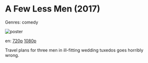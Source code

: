 # A Few Less Men (2017)

Genres: comedy

![poster](http://image.tmdb.org/t/p/w500/1FR3KCSLB6b9WMrZPir0JioMvcQ.jpg)

en:
  [720p](magnet:?xt=urn:btih:C39A8AE28C493345B384275AEA707D00ADF5A8DC&tr=udp://glotorrents.pw:6969/announce&tr=udp://tracker.opentrackr.org:1337/announce&tr=udp://torrent.gresille.org:80/announce&tr=udp://tracker.openbittorrent.com:80&tr=udp://tracker.coppersurfer.tk:6969&tr=udp://tracker.leechers-paradise.org:6969&tr=udp://p4p.arenabg.ch:1337&tr=udp://tracker.internetwarriors.net:1337)
  [1080p](magnet:?xt=urn:btih:D9AED163D40BF00822226A1BBB8A56F6BEED5AFD&tr=udp://glotorrents.pw:6969/announce&tr=udp://tracker.opentrackr.org:1337/announce&tr=udp://torrent.gresille.org:80/announce&tr=udp://tracker.openbittorrent.com:80&tr=udp://tracker.coppersurfer.tk:6969&tr=udp://tracker.leechers-paradise.org:6969&tr=udp://p4p.arenabg.ch:1337&tr=udp://tracker.internetwarriors.net:1337)
  


Travel plans for three men in ill-fitting wedding tuxedos goes horribly wrong.